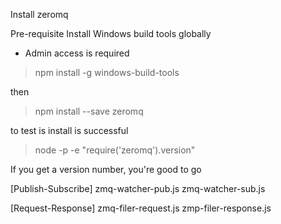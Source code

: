 Install zeromq

Pre-requisite
Install Windows build tools globally
* Admin access is required
> npm install -g windows-build-tools

then
> npm install --save zeromq

to test is install is successful
> ​node​​ ​​-p​​ ​​-e​​ ​​"require('zeromq').version"​

If you get a version number, you're good to go

[Publish-Subscribe]
zmq-watcher-pub.js
zmq-watcher-sub.js

[Request-Response]
zmq-filer-request.js
zmp-filer-response.js

